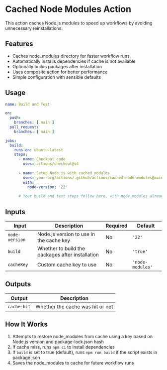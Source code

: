 # Cached Node Modules Action

This action caches Node.js modules to speed up workflows by avoiding unnecessary reinstallations.

## Features

- Caches node_modules directory for faster workflow runs
- Automatically installs dependencies if cache is not available
- Optionally builds packages after installation
- Uses composite action for better performance
- Simple configuration with sensible defaults

## Usage

```yaml
name: Build and Test

on:
  push:
    branches: [ main ]
  pull_request:
    branches: [ main ]

jobs:
  build:
    runs-on: ubuntu-latest
    steps:
      - name: Checkout code
        uses: actions/checkout@v4
        
      - name: Setup Node.js with cached modules
        uses: your-org/actions/.github/actions/cached-node-modules@main
        with:
          node-version: '22'
          
      # Your build and test steps follow here, with node_modules already available
```

## Inputs

| Input          | Description                                      | Required | Default          |
| -------------- | ------------------------------------------------ | -------- | ---------------- |
| `node-version` | Node.js version to use in the cache key          | No       | `'22'`           |
| `build`        | Whether to build the packages after installation | No       | `'true'`         |
| `cacheKey`     | Custom cache key to use                          | No       | `'node-modules'` |

## Outputs

| Output      | Description                      |
| ----------- | -------------------------------- |
| `cache-hit` | Whether the cache was hit or not |

## How It Works

1. Attempts to restore node_modules from cache using a key based on Node.js version and package-lock.json hash
2. If cache miss, runs `npm ci` to install dependencies
3. If `build` is set to true (default), runs `npm run build` if the script exists in package.json
4. Saves the node_modules to cache for future workflow runs

